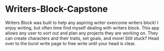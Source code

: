 # Writers-Block-Capstone
Writers Block was built to help any aspiring writer overcome writers block! I enjoy writing, but often time find myself dealing with writers block. This app allows any user to sort out and plan any projects they are working on. They can create characters and their traits, set goals, and more! Still stuck? Head over to the burst write page to free write until your head is clear.
